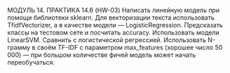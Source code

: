 МОДУЛЬ 14. ПРАКТИКА 14.6 (HW-03)
Написать линейную модель при помощи библиотеки sklearn. Для векторизации текста использовать TfidfVectorizer, а в качестве модели — LogisticRegression.
Предсказать классы на тестовом сете и посчитать accuracy.
Использовать модели LinearSVM. Сравнить с логистической регрессией.
Использовать N-грамму в своём TF-IDF с параметром max_features (хорошее число 50 000) — при большом количестве фичей модель может начать переобучаться.
